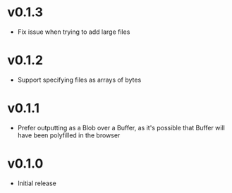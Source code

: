 # v0.1.3

- Fix issue when trying to add large files

# v0.1.2

- Support specifying files as arrays of bytes

# v0.1.1

- Prefer outputting as a Blob over a Buffer, as it's possible that Buffer will have been polyfilled in the browser

# v0.1.0

- Initial release
